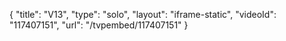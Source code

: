 {
    "title": "V13",
    "type": "solo",
    "layout": "iframe-static",
    "videoId": "117407151",
    "url": "\/tvpembed\/117407151"
}